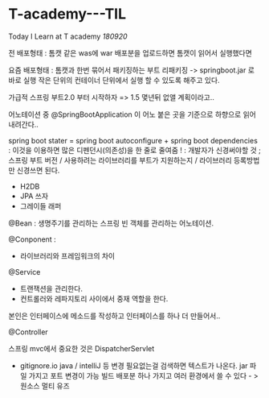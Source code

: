 # T-academy---TIL
Today I Learn at T academy
*180920*

전 배포형태 :
톰캣 같은 was에 war 배포분을 업로드하면 톰캣이 읽어서 실행했다면

요즘 배포형태 : 
톰캣과 한번 묶어서 패키징하는 부트 리패키징 -> springboot.jar 로 바로 실행 
작은 단위의 컨테이너 단위에서 실행 할 수 있도록 해주고 있다. 

가급적 스프링 부트2.0 부터 시작하자 => 1.5 몇년뒤 없앨 계획이라고.. 

어노테이션 중 @SpringBootApplication 
이 어노 붙은 곳을 기준으로 하향으로 읽어 내려간다.. 

spring boot stater = spring boot autoconfigure + spring boot dependencies 
: 이것을 이용하면 많은 디펜던시(의존성)을 한 줄로 줄여줌 !
: 개발자가 신경써야할 것 ; 스프링 부트 버전 / 사용하려는 라이브러리를 부트가 지원하는지 / 라이브러리 등록방법 만 신경쓰면 된다. 

- H2DB 
- JPA 쓰자
- 그레이들 래퍼

@Bean 
: 생명주기를 관리하는 스프링 빈 객체를 관리하는 어노테이션. 

@Conponent
: 

- 라이브러리와 프레임워크의 차이

@Service
- 트랜잭션을 관리한다. 
- 컨트롤러와 레파지토리 사이에서 중재 역할을 한다. 

본인은 인터페이스에 메소드를 작성하고 
인터페이스를 하나 더 만들어서.. 

@Controller 

스프링 mvc에서 중요한 것은 DispatcherServlet

- gitignore.io 
java / intelliJ 등 변경 필요없는걸 검색하면 텍스트가 나온다. 
jar 파일 가지고 포트 변경이 가능 빌드 배포분 하나 가지고 여러 환경에서 쓸 수 있다 - > 원소스 멀티 유즈 
